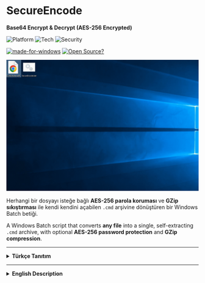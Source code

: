 # SecureEncode 
**Base64 Encrypt & Decrypt (AES-256 Encrypted)**

![Platform](https://img.shields.io/badge/Platform-Windows-0078D6?style=for-the-badge)
![Tech](https://img.shields.io/badge/Tech-Batch_&_PowerShell-blue?style=for-the-badge)
![Security](https://img.shields.io/badge/Security-AES--256_|_GZip-red?style=for-the-badge)

[![made-for-windows](https://img.shields.io/badge/Made%20for-Windows-00A4E3.svg?style=flat&logo=microsoft)](https://www.microsoft.com/)
[![Open Source?](https://img.shields.io/badge/Open%20source%3F-Of%20course%21%20%E2%9D%A4-009e0a.svg?style=flat)](https://github.com/abdullah-erturk/Secure-Encode)

![sample](https://github.com/abdullah-erturk/Secure-Encode/blob/main/preview.gif)

Herhangi bir dosyayı isteğe bağlı **AES-256 parola koruması** ve **GZip sıkıştırması** ile kendi kendini açabilen `.cmd` arşivine dönüştüren bir Windows Batch betiği.

A Windows Batch script that converts **any file** into a single, self-extracting `.cmd` archive, with optional **AES-256 password protection** and **GZip compression**.

---

<details>
<summary><strong>Türkçe Tanıtım</strong></summary>

## Proje Hakkında

Bu proje, bir dosyayı (`.zip`, `.pdf`, `.exe`, `.txt` veya `.iso` vb. olabilir) alıp, onu **kendi kendini çözebilen (self-extracting)** tek bir Windows komut dosyasına (`.cmd`) dönüştüren bir "Kodlayıcı" (Encoder) betiğidir.

Oluşturulan bu `.cmd` dosyası, orijinal dosyanızı GZip ile sıkıştırılmış ve (isteğe bağlı olarak) AES-256 ile şifrelenmiş halde içinde barındırır. Bu `.cmd` dosyasını herhangi bir Windows 7, 8.1, 10 veya 11 işletim sisteminde çalıştırdığınızda, sizden şifreyi ister ve orijinal dosyayı
güvenli bir şekilde kurtarır.


## Özellikler

* **Kendi Kendini Çözen (Self-Extracting):** Veriyi ve veriyi çözen mantığı tek bir `.cmd` dosyasında birleştirir.
* **İsteğe Bağlı AES-256 Şifreleme:** Dosyanızı parola ile koruma seçeneği sunar.
    * Parola girilirse: Dosya, **AES-256**, **PBKDF2 (10.000 iterasyon)** ve rastgele **Salt/IV** kullanılarak şifrelenir.
    * Parola girilmezse (Enter'a basılırsa): Dosya şifrelenmez, sadece sıkıştırılır.
* **GZip Sıkıştırma:** Şifrelensin veya şifrelenmesin, tüm dosyalar GZip ile sıkıştırılarak son dosya boyutu küçültülür.
* **Büyük Dosya Desteği:** Yüksek boyutlu dosyaları (örn. 300MB+ dosyaları) `OutOfMemoryException` (Bellek Yetersiz) hatası vermeden işler. Base64 dönüşümü RAM yerine doğrudan dosyaya "akıtılır" (stream).
* **Güvenli Şifre Girişi:** Hem kodlayıcı hem de çözücü betiklerde şifre girişi `***` karakterleri ile gizlenir.
* **SHA256 Bütünlük Kontrolü:** Çözücü betik, dosyayı kurtardıktan sonra orijinal dosyanın SHA256 hash değerini kontrol ederek verinin bozulup bozulmadığını doğrular.
* **Geniş Uyumluluk:** **Windows 7, 10 ve 11** üzerinde tam uyumlu çalışır.
* **Bağımsızlık:** Harici bir yazılıma ihtiyaç duymaz, sadece Windows'un kendi Batch ve PowerShell (v2.0+) motorlarını kullanır.

## Nasıl Kullanılır?

İşlem iki adımdan oluşur: KODLAMA ve ÇÖZME.

   ### 1. Encode (Dosyayı Paketleme)

1.  Bu repodan `SecureEncode.bat` betiğini indirin.
2.  Paketlemek istediğiniz herhangi bir dosyayı (örn: `MySecretFile.zip`) `SecureEncode.bat` dosyasının üzerine **sürükleyip bırakın**.
3.  Bir komut istemi açılacaktır. Güçlü bir şifre belirleyin ve `Enter`'a basın.
    * *(Şifresiz paketlemek için `Enter`'a basıp geçin.)*
4.  İşlem tamamlandığında, aynı klasörde `MySecretFile_decode.cmd` adında yeni bir dosya oluşacaktır.

   ### 2. Decode (Dosyayı Kurtarma)

1.  Oluşturduğunuz `..._decode.cmd` dosyasını alın ve (e-posta, USB vb. ile) hedef makineye taşıyın.
2.  Dosyaya çift tıklayarak çalıştırın.
3.  Eğer şifrelediyseniz, komut istemi sizden şifreyi (yine `***` olarak gizli) isteyecektir. Doğru şifreyi girin.
4.  Betik, orijinal dosyayı (`MySecretFile.zip`) aynı klasöre kurtaracak ve dosya bütünlüğünü doğrulayacaktır.

   ## Güvenlik Modeli: Şifrem Kırılabilir mi?

Bu betiğin güvenliği, sizin seçtiğiniz parolanın gücüne **%100 bağlıdır**.

* **Algoritma (AES-256):** Kırılamaz. Bu, bankacılık ve askeri sistemlerde kullanılan endüstri standardıdır. Bir saldırganın şifrenizi bilmeden veriyi çözmesi matematiksel olarak imkansızdır.
* **Şifreniz (Sizin Sorumluluğunuz):** Kırılabilir. Bir saldırgan, algoritmayı kırmayı denemez; sizin şifrenizi *tahmin etmeyi* (Brute-Force / Kaba Kuvvet) dener.

#### Güvenlik Seviyeleri:

| Şifre Gücü | Örnek Şifre | Kırılma Süresi (Tahmini) | Güvenlik Durumu |
| :--- | :--- | :--- | :--- |
| **Çok Zayıf** | `1` veya `123` | Saniyeler | **GÜVENSİZ** |
| **Zayıf** | `password123` | Dakikalar / Saatler | **GÜVENSİZ** |
| **Güçlü** | `Benim!Sifrem-1990` | Yüzyıllar | **GÜVENLİ** |
| **Parola** | `kirmizi-araba-77-hizli-gider?` | Trilyonlarca Yıl | **KIRILAMAZ** |

**Özet: Hassas veriler için ASLA zayıf şifreler kullanmayın.**

## Bağımlılıklar

* Windows 7, 8.1, 10, 11 veya Server
* PowerShell 2.0 veya üzeri (Tüm Windows 7 ve üzeri sistemlerde varsayılan olarak bulunur)

## Yazar

**Abdullah ERTÜRK**
* [https://github.com/abdullah-erturk](https://github.com/abdullah-erturk)
* [https://erturk.netlify.app](https://erturk.netlify.app)

## Lisans

Bu proje MIT Lisansı altında dağıtılmaktadır.

</details>

---

<details>
<summary><strong>English Description</strong></summary>

---

## About The Project

This project is an "Encoder" script that takes any file (`.zip`, `.pdf`, `.exe`, `.txt` or `.iso` etc.) and converts it into a single, **self-extracting** Windows command script (`.cmd`).

This generated `.cmd` file contains your original file, compressed with GZip and (optionally) encrypted with AES-256. When you run this `.cmd` file on any Windows 7, 8.1, 10, or 11 operatin system, it will prompt you for the password and securely recover the original file.

## Features

* **Self-Extracting:** Combines the data and the logic to decode it into a single `.cmd` file.
* **Optional AES-256 Encryption:** Provides the option to protect your file with a password.
    * If a password is provided: The file is encrypted using **AES-256**, **PBKDF2 (10,000 iterations)**, and a random **Salt/IV**.
    * If no password is provided (Enter is pressed): The file is not encrypted, only compressed.
* **GZip Compression:** Whether encrypted or not, all files are compressed with GZip to reduce the final file size.
* **Large File Support:** Processes large files (e.g., 300MB+ files) without throwing an `OutOfMemoryException`. The Base64 conversion is "streamed" directly to the file instead of being held in RAM.
* **Secure Password Entry:** Password entry is masked with `***` characters in both the encoder and decoder scripts.
* **SHA256 Integrity Check:** After recovering the file, the decoder script verifies the SHA256 hash of the original file to confirm the data was not corrupted.
* **Wide Compatibility:** Fully compatible with **Windows 7, 10, and 11**.
* **Zero Dependencies:** Requires no external software, using only Windows' native Batch and PowerShell (v2.0+) engines.

## How to Use

The process consists of two steps: ENCODING and DECODING.

   ### 1. Encode (Packing the File)

1.  Download the `SecureEncode.bat` script from this repo.
2.  **Drag and drop** any file you want to pack (e.g., `MySecretFile.zip`) onto the `SecureEncode.bat` file.
3.  A command prompt will open. Set a strong password and press `Enter`.
    * *(To pack without a password, just press `Enter`.)*
4.  When the process is complete, a new file named `MySecretFile_decode.cmd` will be created in the same folder.

   ### 2. Decode (Recovering the File)

1.  Take the generated `..._decode.cmd` file and move it to the target machine (via email, USB, etc.).
2.  Double-click the file to run it.
3.  If you encrypted it, the command prompt will ask for the password (again, masked with `***`). Enter the correct password.
4.  The script will recover the original file (`MySecretFile.zip`) in the same folder and verify its integrity.

   ## Security Model: Can My Password Be Cracked?

The security of this script is **100% dependent on the strength of the password you choose**.

* **The Algorithm (AES-256):** Unbreakable. This is the industry standard used in banking and military systems. It is mathematically impossible for an attacker to decode the data without knowing your password.
* **Your Password (Your Responsibility):** Crackable. An attacker will not try to break the algorithm; they will try to *guess* your password (known as a Brute-Force or Dictionary Attack).

#### Security Levels:

| Password Strength | Example Password | Time to Crack (Estimate) | Security Status |
| :--- | :--- | :--- | :--- |
| **Very Weak** | `1` or `123` | Seconds | **INSECURE** |
| **Weak** | `password123` | Minutes / Hours | **INSECURE** |
| **Strong** | `My!Passw-1990` | Centuries | **SECURE** |
| **Passphrase** | `red-car-77-goes-fast?` | Trillions of Years | **UNBREAKABLE** |

**Summary: NEVER use weak passwords for sensitive data.**

## Dependencies

* Windows 7, 8.1, 10, 11 or Server
* PowerShell 2.0 or higher (Installed by default on all Windows 7 systems and newer)

## Author

**Abdullah ERTÜRK**
* [https://github.com/abdullah-erturk](https://github.com/abdullah-erturk)
* [https://erturk.netlify.app](https://erturk.netlify.app)

## License

This project is distributed under the MIT License.

</details>


